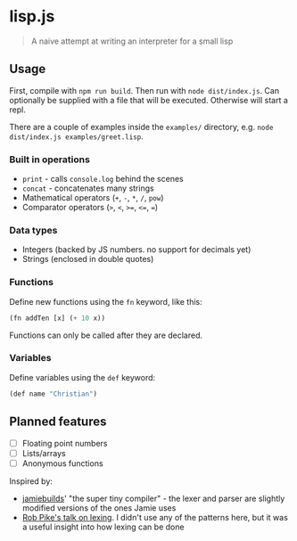 # lisp.js

> A naive attempt at writing an interpreter for a small lisp

## Usage

First, compile with `npm run build`. Then run with `node dist/index.js`. Can optionally be supplied with a file that will be executed. Otherwise will start a repl.

There are a couple of examples inside the `examples/` directory, e.g. `node dist/index.js examples/greet.lisp`.

### Built in operations

- `print` - calls `console.log` behind the scenes
- `concat` - concatenates many strings
- Mathematical operators (`+`, `-`, `*`, `/`, `pow`)
- Comparator operators (`>`, `<`, `>=`, `<=`, `=`)

### Data types

- Integers (backed by JS numbers. no support for decimals yet)
- Strings (enclosed in double quotes)

### Functions

Define new functions using the `fn` keyword, like this:

```lisp
(fn addTen [x] (+ 10 x))
```

Functions can only be called after they are declared.

### Variables

Define variables using the `def` keyword:

```lisp
(def name "Christian")
```

## Planned features

- [ ] Floating point numbers
- [ ] Lists/arrays
- [ ] Anonymous functions

Inspired by:
- [jamiebuilds](jamiebuilds/the-super-tiny-compiler)' "the super tiny compiler" - the lexer and parser are slightly modified versions of the ones Jamie uses
- [Rob Pike's talk on lexing](https://www.youtube.com/watch?v=HxaD_trXwRE). I didn't use any of the patterns here, but it was a useful insight into how lexing can be done

